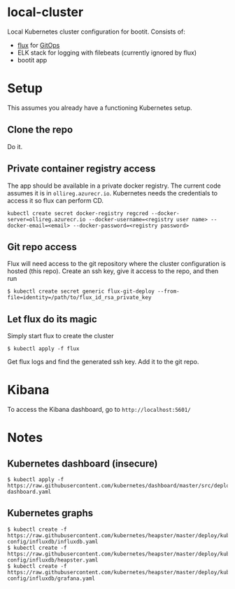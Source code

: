 # local-cluster
Local Kubernetes cluster configuration for bootit. Consists of:
- [flux](https://github.com/weaveworks/flux) for [GitOps](https://www.weave.works/blog/gitops-operations-by-pull-request)
- ELK stack for logging with filebeats (currently ignored by flux)
- bootit app

# Setup
This assumes you already have a functioning Kubernetes setup.
## Clone the repo
Do it.
## Private container registry access
The app should be available in a private docker registry. The current code assumes it is in ```ollireg.azurecr.io```. Kubernetes needs the credentials to access it so flux can perform CD.
```
kubectl create secret docker-registry regcred --docker-server=ollireg.azurecr.io --docker-username=<registry user name> --docker-email=<email> --docker-password=<registry password>
```
## Git repo access
Flux will need access to the git repository where the cluster configuration is hosted (this repo). Create an ssh key, give it access to the repo, and then run
```
$ kubectl create secret generic flux-git-deploy --from-file=identity=/path/to/flux_id_rsa_private_key
```
## Let flux do its magic
Simply start flux to create the cluster
```
$ kubectl apply -f flux
```

Get flux logs and find the generated ssh key. Add it to the git repo.

# Kibana
To access the Kibana dashboard, go to ```http://localhost:5601/```


# Notes
## Kubernetes dashboard (insecure)
```
$ kubectl apply -f https://raw.githubusercontent.com/kubernetes/dashboard/master/src/deploy/alternative/kubernetes-dashboard.yaml
```
## Kubernetes graphs
```
$ kubectl create -f https://raw.githubusercontent.com/kubernetes/heapster/master/deploy/kube-config/influxdb/influxdb.yaml
$ kubectl create -f https://raw.githubusercontent.com/kubernetes/heapster/master/deploy/kube-config/influxdb/heapster.yaml
$ kubectl create -f https://raw.githubusercontent.com/kubernetes/heapster/master/deploy/kube-config/influxdb/grafana.yaml
```